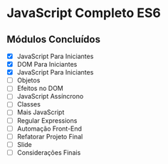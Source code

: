 # JavaScript Completo ES6

## Módulos Concluídos
-[x] JavaScript Para Iniciantes
-[x] DOM Para Iniciantes
-[x] JavaScript Para Iniciantes
-[ ] Objetos
-[ ] Efeitos no DOM
-[ ] JavaScript Assíncrono
-[ ] Classes
-[ ] Mais JavaScript
-[ ] Regular Expressions
-[ ] Automação Front-End
-[ ] Refatorar Projeto Final
-[ ] Slide
-[ ] Considerações Finais
